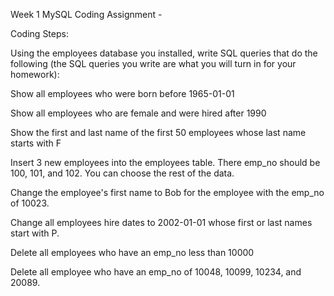Week 1 MySQL Coding Assignment - 

Coding Steps:

Using the employees database you installed, write SQL queries that do the following (the SQL queries you write are what you will turn in for your homework):

Show all employees who were born before 1965-01-01

Show all employees who are female and were hired after 1990

Show the first and last name of the first 50 employees whose last name starts with F

Insert 3 new employees into the employees table. There emp_no should be 100, 101, and 102. You can choose the rest of the data.

Change the employee's first name to Bob for the employee with the emp_no of 10023.

Change all employees hire dates to 2002-01-01 whose first or last names start with P.

Delete all employees who have an emp_no less than 10000

Delete all employee who have an emp_no of 10048, 10099, 10234, and 20089.

